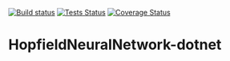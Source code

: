 [![Build status](https://ci.appveyor.com/api/projects/status/aalmr0yn7mpy2vhf?svg=true)](https://ci.appveyor.com/project/OlivierMounicq/hopfieldneuralnetwork-dotnet)
[![Tests Status](https://img.shields.io/appveyor/tests/OlivierMounicq/hopfieldneuralnetwork-dotnet.svg?logo=appveyor)](https://ci.appveyor.com/project/OlivierMounicq/hopfieldneuralnetwork-dotnet/build/tests)
[![Coverage Status](https://coveralls.io/repos/github/OlivierMounicq/HopfieldNeuralNetwork-dotnet/badge.svg?branch=master)](https://coveralls.io/github/OlivierMounicq/HopfieldNeuralNetwork-dotnet?branch=master)

# HopfieldNeuralNetwork-dotnet
